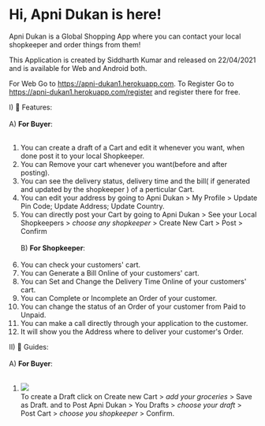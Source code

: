 # Hi, Apni Dukan is here!
Apni Dukan is a Global Shopping App where you can contact your local shopkeeper and order things from them!

This Application is created by Siddharth Kumar and released on 22/04/2021 and is available for Web and Android both.

For Web Go to <a href="https://apni-dukan1.herokuapp.com">https://apni-dukan1.herokuapp.com</a>.
To Register Go to <a href="https://apni-dukan1.herokuapp.com/register">https://apni-dukan1.herokuapp.com/register</a> and register there for free.

I) 🎁 Features:<br><br>
A) __For Buyer__:<br><br>
1) You can create a draft of a Cart and edit it whenever you want, when done post it to your local Shopkeeper.
2) You can Remove your cart whenever you want(before and after posting).
3) You can see the delivery status, delivery time and the bill( if generated and updated by the shopkeeper ) of a perticular Cart.
4) You can edit your address by going to Apni Dukan > My Profile > Update Pin Code; Update Address; Update Country.
5) You can directly post your Cart by going to Apni Dukan > See your Local Shopkeepers > *choose any shopkeeper* > Create New Cart > Post > Confirm<br><br>
B) __For Shopkeeper__:<br><br>
1) You can check your customers' cart.
2) You can Generate a Bill Online of your customers' cart.
3) You can Set and Change the Delivery Time Online of your customers' cart.
4) You can Complete or Incomplete an Order of your customer.
5) You can change the status of an Order of your customer from Paid to Unpaid.
6) You can make a call directly through your application to the customer.
7) It will show you the Address where to deliver your customer's Order.

II) 📖 Guides: <br><br>
A) __For Buyer__:<br><br>
1) <img src="https://user-images.githubusercontent.com/67679454/115693437-8c98dd80-a37d-11eb-8886-b040f39680db.png"><br>To create a Draft click on Create new Cart > *add your groceries* > Save as Draft. and to Post Apni Dukan > You Drafts > *choose your draft* > Post Cart > *choose you shopkeeper* > Confirm.
